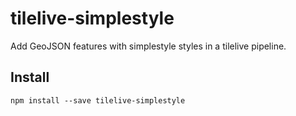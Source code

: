 # tilelive-simplestyle

Add GeoJSON features with simplestyle styles in a tilelive pipeline.

## Install

    npm install --save tilelive-simplestyle
